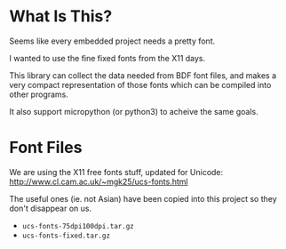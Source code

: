 
# What Is This?

Seems like every embedded project needs a pretty font.

I wanted to use the fine fixed fonts from the X11 days. 

This library can collect the data needed from BDF font files,
and makes a very compact representation of those fonts which
can be compiled into other programs.

It also support micropython (or python3) to acheive the same goals.

# Font Files

We are using the X11 free fonts stuff, updated for Unicode:
<http://www.cl.cam.ac.uk/~mgk25/ucs-fonts.html>

The useful ones (ie. not Asian) have been copied into this project
so they don't disappear on us.

- `ucs-fonts-75dpi100dpi.tar.gz`
- `ucs-fonts-fixed.tar.gz`

